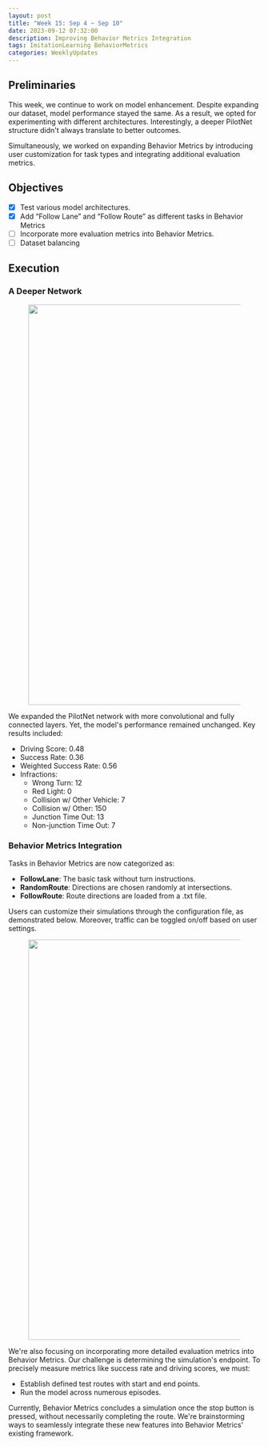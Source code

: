 ```yaml
---
layout: post
title: "Week 15: Sep 4 ~ Sep 10"
date: 2023-09-12 07:32:00
description: Improving Behavior Metrics Integration
tags: ImitationLearning BehaviorMetrics
categories: WeeklyUpdates
---
```


## Preliminaries
This week, we continue to work on model enhancement. Despite expanding our dataset, model performance stayed the same. As a result, we opted for experimenting with different architectures. Interestingly, a deeper PilotNet structure didn't always translate to better outcomes.

Simultaneously, we worked on expanding Behavior Metrics by introducing user customization for task types and integrating additional evaluation metrics.

## Objectives
- [x] Test various model architectures.
- [x] Add “Follow Lane” and “Follow Route” as different tasks in Behavior Metrics
- [ ] Incorporate more evaluation metrics into Behavior Metrics.
- [ ] Dataset balancing

## Execution
### A Deeper Network
 <figure>
  <center>
  <img src="/gsoc2023-Meiqi_Zhao/assets/img/deeper_network.png" width="800">
  </center>
</figure> 

We expanded the PilotNet network with more convolutional and fully connected layers. Yet, the model's performance remained unchanged. Key results included:
* Driving Score:  0.48
* Success Rate: 0.36
* Weighted Success Rate: 0.56
* Infractions:
    * Wrong Turn: 12
    * Red Light: 0
    * Collision w/ Other Vehicle: 7
    * Collision w/ Other: 150
    * Junction Time Out: 13
    * Non-junction Time Out: 7

### Behavior Metrics Integration
Tasks in Behavior Metrics are now categorized as:
* **FollowLane**: The basic task without turn instructions.
* **RandomRoute**: Directions are chosen randomly at intersections.
* **FollowRoute**: Route directions are loaded from a .txt file.

Users can customize their simulations through the configuration file, as demonstrated below. Moreover, traffic can be toggled on/off based on user settings.
 <figure>
  <center>
  <img src="/gsoc2023-Meiqi_Zhao/assets/img/task_config.png" width="800">
  </center>
</figure> 

We're also focusing on incorporating more detailed evaluation metrics into Behavior Metrics. Our challenge is determining the simulation's endpoint. To precisely measure metrics like success rate and driving scores, we must:

* Establish defined test routes with start and end points.
* Run the model across numerous episodes.

Currently, Behavior Metrics concludes a simulation once the stop button is pressed, without necessarily completing the route. We're brainstorming ways to seamlessly integrate these new features into Behavior Metrics' existing framework.